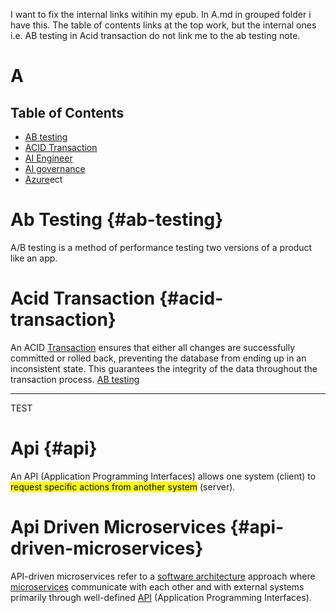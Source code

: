 
I want to fix the internal links witihin my epub. In A.md in grouped folder i have this. The table of contents links at the top work, but the internal ones i.e. AB testing in Acid transaction do not link me to the ab testing note.

# A

## Table of Contents
* [AB testing](#ab-testing)
* [ACID Transaction](#acid-transaction)
* [AI Engineer](#ai-engineer)
* [AI governance](#ai-governance)
* [Azure](#azure)ect

<a id="ab-testing"></a>
# Ab Testing {#ab-testing}

A/B testing is a method of performance testing two versions of a product like an app.



# Acid Transaction {#acid-transaction}


An ACID [Transaction](#transaction) ensures that either all changes are successfully committed or rolled back, preventing the database from ending up in an inconsistent state. This guarantees the integrity of the data throughout the transaction process. [AB testing](#ab-testing)



---------------------
TEST

<a id="api"></a>
# Api {#api}


An API (Application Programming Interfaces) allows one system (client) to <mark>request specific actions from another system</mark> (server).

# Api Driven Microservices {#api-driven-microservices}


API-driven microservices refer to a [software architecture](#software-architecture) approach where [microservices](#microservices) communicate with each other and with external systems primarily through well-defined [API](#api) (Application Programming Interfaces). 